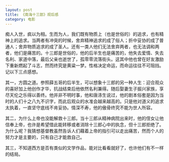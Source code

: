 ```yaml
---
layout: post
title: 《南海十三郎》观后感
category: 电影
---
```


痴人入世，疯以为相。生而为人，我们既有物质上（也是世俗的）的追求，也有精神上的追求。当两者有冲突的时候，舍弃精神追求的成了俗人；折中妥协的成了普通人；舍弃物质追求的成了圣人。还有一类人他们无法舍弃两者，也无法调和两者，他们是痛苦的。十三郎是世俗的，他的后半生也是痛苦的，他失去爱情、失去名利、家道中落，最后父亲也逝世了，孤零零流落街头。这其中他也曾在好友激励下重新燃起了斗志，然而终究是黄粱一梦。性格决定命运，而命运往往不可阻挡。记以下三点感想。

其一，方圆之道。参照薛五哥的后半生，可以想象十三郎的另一种人生：迎合观众的喜好加上他创作才华，抗战结束后他依然名利兼得。随后娶妻生子振兴家族，享尽天伦之乐得以善终。他并非不明时事，他和唐涤生说过，他的剧本俗套是因为当时的人们十之八九不识字，而此后观众的水准会越来越高的。只是他对道义的追求太执着，一直坚守底线不肯妥协。情深不寿，他的傲骨终究不能为世人所容。

其二，为什么上帝也没能解救十三郎。当十三郎从精神病院出来时，他的侄女让他信奉上帝，也许是希望借此能转移或者消除十三郎心中的执念，但十三郎拒绝了。为什么呢？我猜想基督教虽然告诉人们藉着上帝的指引可以走出痛苦，然而个人的努力才是主要的，只有自己才能救自己。

其三，不知道西方是否有类似的文学作品，能对比看看就好了，也许他们有不一样的结局。


